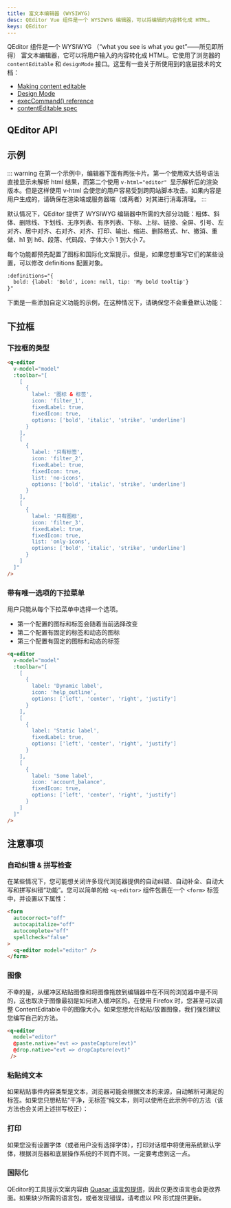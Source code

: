 ```yaml
---
title: 富文本编辑器 (WYSIWYG)
desc: QEditor Vue 组件是一个 WYSIWYG 编辑器，可以将编辑的内容转化成 HTML。
keys: QEditor
---
```

QEditor 组件是一个 WYSIWYG （“what you see is what you get”——所见即所得） 富文本编辑器，它可以将用户输入的内容转化成 HTML。它使用了浏览器的 `contentEditable` 和 `designMode` 接口。这里有一些关于所使用到的底层技术的文档：

- [Making content editable](https://developer.mozilla.org/en-US/docs/Web/Guide/HTML/Editable_content)
- [Design Mode](https://developer.mozilla.org/en-US/docs/Web/API/Document/designMode)
- [execCommand() reference](https://developer.mozilla.org/en-US/docs/Web/API/document/execCommand)
- [contentEditable spec](https://developer.mozilla.org/en-US/docs/Web/HTML/Global_attributes/contenteditable)

## QEditor API

<doc-api file="QEditor" />

## 示例
<doc-example title="默认编辑器" file="QEditor/Basic" />

::: warning
在第一个示例中，编辑器下面有两张卡片。第一个使用双大括号语法直接显示未解析 html 结果，而第二个使用 `v-html="editor" `显示解析后的渲染版本。但是这样使用 v-html 会使您的用户容易受到跨网站脚本攻击。如果内容是用户生成的，请确保在渲染端或服务器端（或两者）对其进行消毒清理。
:::

默认情况下，QEditor 提供了 WYSIWYG 编辑器中所需的大部分功能：粗体、斜体、删除线、下划线、无序列表、有序列表、下标、上标、链接、全屏、引号、左对齐、居中对齐、右对齐、对齐、打印、输出、缩进、删除格式、hr、撤消、重做、h1 到 h6、段落、代码段、字体大小 1 到大小 7。

每个功能都预先配置了图标和国际化文案提示。但是，如果您想重写它们的某些设置，可以修改 definitions 配置对象。

```html
:definitions="{
  bold: {label: 'Bold', icon: null, tip: 'My bold tooltip'}
}"
```

<doc-example title="重定义加粗功能" file="QEditor/NewBold" />

下面是一些添加自定义功能的示例，在这种情况下，请确保您不会重叠默认功能：

<doc-example title="添加新的功能" file="QEditor/NewCommands" />

<doc-example title="Kitchen sink" file="QEditor/KitchenSink" />

<doc-example title="自定义样式" file="QEditor/Custom" />

<doc-example title="使用 toolbar 插槽" file="QEditor/ToolbarSlot" />

## 下拉框

### 下拉框的类型

```html
<q-editor
  v-model="model"
  :toolbar="[
    [
      {
        label: '图标 & 标签',
        icon: 'filter_1',
        fixedLabel: true,
        fixedIcon: true,
        options: ['bold', 'italic', 'strike', 'underline']
      }
    ],
    [
      {
        label: '只有标签',
        icon: 'filter_2',
        fixedLabel: true,
        fixedIcon: true,
        list: 'no-icons',
        options: ['bold', 'italic', 'strike', 'underline']
      }
    ],
    [
      {
        label: '只有图标',
        icon: 'filter_3',
        fixedLabel: true,
        fixedIcon: true,
        list: 'only-icons',
        options: ['bold', 'italic', 'strike', 'underline']
      }
    ]
  ]"
/>
```
### 带有唯一选项的下拉菜单
用户只能从每个下拉菜单中选择一个选项。

* 第一个配置的图标和标签会随着当前选择改变
* 第二个配置有固定的标签和动态的图标
* 第三个配置有固定的图标和动态的标签

```html
<q-editor
  v-model="model"
  :toolbar="[
    [
      {
        label: 'Dynamic label',
        icon: 'help_outline',
        options: ['left', 'center', 'right', 'justify']
      }
    ],
    [
      {
        label: 'Static label',
        fixedLabel: true,
        options: ['left', 'center', 'right', 'justify']
      }
    ],
    [
      {
        label: 'Some label',
        icon: 'account_balance',
        fixedIcon: true,
        options: ['left', 'center', 'right', 'justify']
      }
    ]
  ]"
/>
```

## 注意事项

### 自动纠错 & 拼写检查

在某些情况下，您可能想关闭许多现代浏览器提供的自动纠错、自动补全、自动大写和拼写纠错“功能”。您可以简单的给  `<q-editor>` 组件包裹在一个 `<form>` 标签中，并设置以下属性：

```html
<form
  autocorrect="off"
  autocapitalize="off"
  autocomplete="off"
  spellcheck="false"
>
  <q-editor model="editor" />
</form>
```

### 图像
不幸的是，从缓冲区粘贴图像和将图像拖放到编辑器中在不同的浏览器中是不同的，这也取决于图像最初是如何进入缓冲区的。在使用 Firefox 时，您甚至可以调整 ContentEditable 中的图像大小。如果您想允许粘贴/放置图像，我们强烈建议您编写自己的方法。

```html
<q-editor
  model="editor"
  @paste.native="evt => pasteCapture(evt)"
  @drop.native="evt => dropCapture(evt)"
 />
```

### 粘贴纯文本
如果粘贴事件内容类型是文本，浏览器可能会根据文本的来源，自动解析可满足的标签。如果您只想粘贴“干净，无标签”纯文本，则可以使用在此示例中的方法（该方法也会关闭上述拼写校正）：

<doc-example title="重写粘贴事件" file="QEditor/Pasting" />

### 打印
如果您没有设置字体（或者用户没有选择字体），打印对话框中将使用系统默认字体，根据浏览器和底层操作系统的不同而不同。一定要考虑到这一点。

### 国际化
QEditor的工具提示文案内容由 [Quasar 语言包提供](/options/quasar-language-packs)，因此仅更改语言也会更改界面。如果缺少所需的语言包，或者发现错误，请考虑以 PR 形式提供更新。
